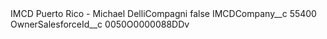 <?xml version="1.0" encoding="UTF-8"?>
<CustomMetadata xmlns="http://soap.sforce.com/2006/04/metadata" xmlns:xsi="http://www.w3.org/2001/XMLSchema-instance" xmlns:xsd="http://www.w3.org/2001/XMLSchema">
    <label>IMCD Puerto Rico - Michael DelliCompagni</label>
    <protected>false</protected>
    <values>
        <field>IMCDCompany__c</field>
        <value xsi:type="xsd:string">55400</value>
    </values>
    <values>
        <field>OwnerSalesforceId__c</field>
        <value xsi:type="xsd:string">0050O0000088DDv</value>
    </values>
</CustomMetadata>
